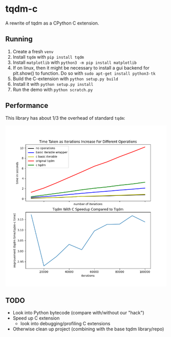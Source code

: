 # tqdm-c

A rewrite of tqdm as a CPython C extension.

## Running

1. Create a fresh `venv`
2. Install `tqdm` with `pip install tqdm`
3. Install `matplotlib` with `python3 -m pip install matplotlib`
4. If on linux, then it might be necessary to install a gui backend for plt.show() to function. Do so with `sudo apt-get install python3-tk`
5. Build the C-extension with `python setup.py build`
6. Install it with `python setup.py install`
7. Run the demo with `python scratch.py`

## Performance

This library has about 1/3 the overhead of standard `tqdm`:

![Comparative performance graphs](perf.png)

## TODO

- Look into Python bytecode (compare with/without our "hack")
- Speed up C extension
  - look into debugging/profiling C extensions
- Otherwise clean up project (combining with the base tqdm library/repo)
